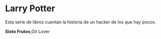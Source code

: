 # Larry Potter

Esta serie de libros cuentan la historia de un hacker de los que hay pocos.

**Sixto Frutos**,Git Lover